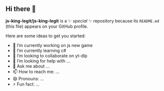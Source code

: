 ## Hi there 👋


**js-king-legit/js-king-legit** is a ✨ _special_ ✨ repository because its `README.md` (this file) appears on your GitHub profile.

Here are some ideas to get you started:

- 🔭 I’m currently working on js new game
- 🌱 I’m currently learning c#
- 👯 I’m looking to collaborate on yt-dlp
- 🤔 I’m looking for help with ...
- 💬 Ask me about ...
- 📫 How to reach me: ...
- 😄 Pronouns: ...
- ⚡ Fun fact: ...

